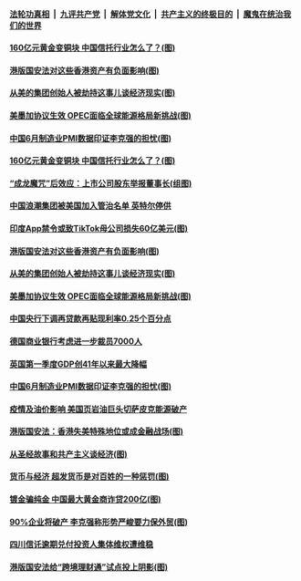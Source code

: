 

####  [法轮功真相](../../../../basic/blob/master/README.md?t=07021231) &nbsp;|&nbsp; [九评共产党](../../../../9ping.md/blob/master/README.md?t=07021231) &nbsp;|&nbsp; [解体党文化](../../../../jtdwh.md/blob/master/README.md?t=07021231)  &nbsp;|&nbsp; [共产主义的终极目的](../../../../gczydzjmd.md/blob/master/README.md?t=07021231) &nbsp;|&nbsp; [魔鬼在统治我们的世界](../../../../mgztzwmdsj.md/blob/master/README.md?t=07021231) 

#### [160亿元黄金变铜块 中国信托行业怎么了？(图)](../pages/p5/938358.md?t=07021231) 

#### [港版国安法对这些香港资产有负面影响(图)](../pages/p5/938357.md?t=07021231) 

#### [从美的集团创始人被劫持这事儿谈经济现实(图)](../pages/p5/938344.md?t=07021231) 

#### [美墨加协议生效 OPEC面临全球能源格局新挑战(图)](../pages/p5/938340.md?t=07021231) 


#### [中国6月制造业PMI数据印证李克强的担忧(图)](../pages/p5/938245.md?t=07021231) 

#### [160亿元黄金变铜块 中国信托行业怎么了？(图)](../pages/p5/938358.md?t=07021231) 

#### [“成龙魔咒”后效应：上市公司股东举报董事长(组图)](../pages/p5/938368.md?t=07021231) 

#### [中国浪潮集团被美国加入管治名单 英特尔停供](../pages/p5/938365.md?t=07021231) 

#### [印度App禁令或致TikTok母公司损失60亿美元(图)](../pages/p5/938364.md?t=07021231) 

#### [港版国安法对这些香港资产有负面影响(图)](../pages/p5/938357.md?t=07021231) 

#### [从美的集团创始人被劫持这事儿谈经济现实(图)](../pages/p5/938344.md?t=07021231) 

#### [美墨加协议生效 OPEC面临全球能源格局新挑战(图)](../pages/p5/938340.md?t=07021231) 


#### [中国央行下调再贷款再贴现利率0.25个百分点](../pages/p5/938264.md?t=07021231) 

#### [德国商业银行考虑进一步裁员7000人](../pages/p5/938262.md?t=07021231) 

#### [英国第一季度GDP创41年以来最大降幅](../pages/p5/938261.md?t=07021231) 

#### [中国6月制造业PMI数据印证李克强的担忧(图)](../pages/p5/938245.md?t=07021231) 

#### [疫情及油价影响 美国页岩油巨头切萨皮克能源破产](../pages/p5/938232.md?t=07021231) 

#### [港版国安法：香港失美特殊地位或成金融战场(图)](../pages/p5/938230.md?t=07021231) 

#### [从圣经故事和共产主义谈经济(图)](../pages/p5/938133.md?t=07021231) 

#### [货币与经济 超发货币是对百姓的一种惩罚(图)](../pages/p5/938130.md?t=07021231) 

#### [镀金骗纯金 中国最大黄金商诈贷200亿(图)](../pages/p5/938160.md?t=07021231) 

#### [90%企业将破产 李克强称形势严峻要力保外贸(图)](../pages/p5/938142.md?t=07021231) 

#### [四川信讬逾期兑付投资人集体维权遭维稳](../pages/p5/938159.md?t=07021231) 

#### [港版国安法给“跨境理财通”试点投上阴影(图)](../pages/p5/938156.md?t=07021231) 

